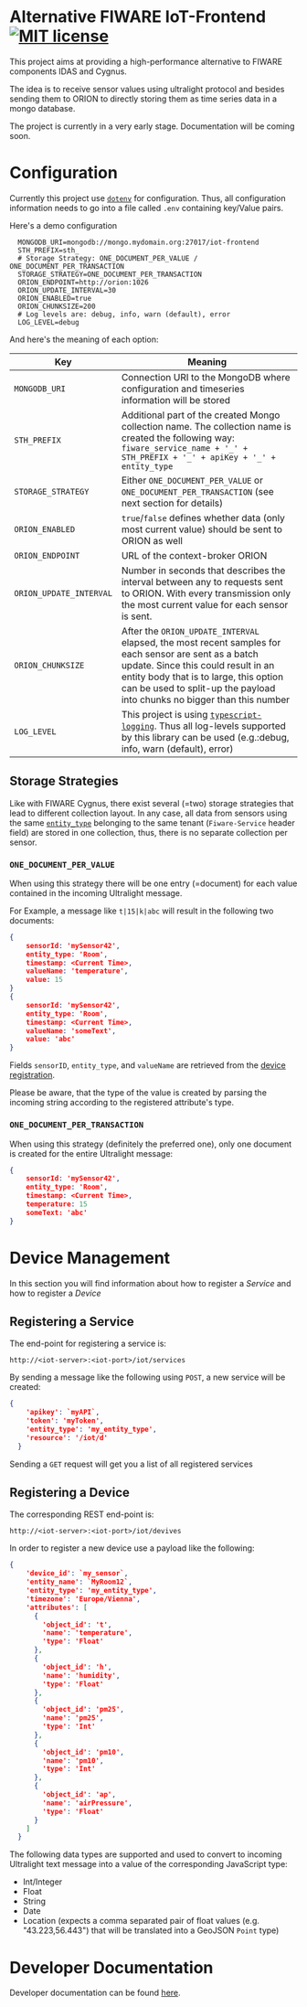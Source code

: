 # Alternative FIWARE IoT-Frontend [![MIT license](http://img.shields.io/badge/license-MIT-lightgrey.svg)](http://opensource.org/licenses/MIT)

This project aims at providing a high-performance alternative to FIWARE components IDAS and Cygnus.

The idea is to receive sensor values using ultralight protocol and besides sending them to ORION to 
directly storing them as time series data in a mongo database.

The project is currently in a very early stage. Documentation will be coming soon.

# Configuration

Currently this project use [`dotenv`](https://github.com/motdotla/dotenv#readme) for configuration.
Thus, all configuration information needs to go into a file called `.env` containing key/Value pairs.

Here's a demo configuration


```
  MONGODB_URI=mongodb://mongo.mydomain.org:27017/iot-frontend
  STH_PREFIX=sth_
  # Storage Strategy: ONE_DOCUMENT_PER_VALUE / ONE_DOCUMENT_PER_TRANSACTION
  STORAGE_STRATEGY=ONE_DOCUMENT_PER_TRANSACTION
  ORION_ENDPOINT=http://orion:1026
  ORION_UPDATE_INTERVAL=30
  ORION_ENABLED=true
  ORION_CHUNKSIZE=200
  # Log levels are: debug, info, warn (default), error
  LOG_LEVEL=debug 
```

And here's the meaning of each option:

| Key                     | Meaning                                                                                                                                                                                                                                                            |
|-------------------------|--------------------------------------------------------------------------------------------------------------------------------------------------------------------------------------------------------------------------------------------------------------------|
| `MONGODB_URI`           | Connection URI to the MongoDB where configuration and timeseries information will be stored                                                                                                                                                                        |
| `STH_PREFIX`            | Additional part of the created Mongo collection name. The collection name is created the following way:    `fiware_service_name + '_' + STH_PREFIX + '_' + apiKey + '_' + entity_type`                                                                             |
| `STORAGE_STRATEGY`      | Either `ONE_DOCUMENT_PER_VALUE` or `ONE_DOCUMENT_PER_TRANSACTION` (see next section for details)                                                                                                                                                                   |
| `ORION_ENABLED`         | `true`/`false` defines whether data (only most current value) should be sent to ORION as well                                                                                                                                                                      |
| `ORION_ENDPOINT`        | URL of the context-broker ORION                                                                                                                                                                                                                                    |
| `ORION_UPDATE_INTERVAL` | Number in seconds that describes the interval between any to requests sent to ORION. With every  transmission only the most current value for each sensor is sent.                                                                                                 |
| `ORION_CHUNKSIZE`       | After the `ORION_UPDATE_INTERVAL` elapsed, the most recent samples for each sensor are sent as a batch update. Since this could result in an entity body that is to large, this option can be used to split-up  the payload into chunks no bigger than this number |
| `LOG_LEVEL`             | This project is using [`typescript-logging`](https://github.com/mreuvers/typescript-logging#readme).  Thus all log-levels supported by this library can be used (e.g.:debug, info, warn (default), error)                                                          |

## Storage Strategies

Like with FIWARE Cygnus, there exist several (=two) storage strategies that lead to different collection layout.
In any case, all data from sensors using the same [`entity_type`](https://telefonicaiotiotagents.docs.apiary.io/#reference/configuration-api/devices)
belonging to the same tenant (`Fiware-Service` header field) are stored in one collection, thus, there
is no separate collection per sensor.

### `ONE_DOCUMENT_PER_VALUE`

When using this strategy there will be one entry (=document) for each value contained in the
incoming Ultralight message.

For Example, a message like `t|15|k|abc` will result in the following two documents:

``` json
{
    sensorId: 'mySensor42',
    entity_type: 'Room',
    timestamp: <Current Time>,
    valueName: 'temperature',
    value: 15
}
{
    sensorId: 'mySensor42',
    entity_type: 'Room',
    timestamp: <Current Time>,
    valueName: 'someText',
    value: 'abc'
}
```

Fields `sensorID`, `entity_type`, and `valueName` are retrieved from the 
[device registration](https://telefonicaiotiotagents.docs.apiary.io/#reference/configuration-api/devices/create-a-device).
 
Please be aware, that the type of the value is created by parsing the incoming string according 
to the registered attribute's type.

### `ONE_DOCUMENT_PER_TRANSACTION`

When using this strategy (definitely the preferred one), only one document is created for the
entire Ultralight message:

 ``` json
 {
     sensorId: 'mySensor42',
     entity_type: 'Room',
     timestamp: <Current Time>,
     temperature: 15
     someText: 'abc'
 }
 ```

# Device Management

In this section you will find information about how to register a _Service_ and how to 
register a _Device_

## Registering a Service

The end-point for registering a service is:

`http://<iot-server>:<iot-port>/iot/services` 

By sending a message like the following using `POST`, a new service will be created:

```json
{
    'apikey': `myAPI`,
    'token': 'myToken',
    'entity_type': 'my_entity_type',
    'resource': '/iot/d'
  }
```

Sending a `GET` request will get you a list of all registered services

## Registering a Device

The corresponding REST end-point is:

`http://<iot-server>:<iot-port>/iot/devives`

In order to register a new device use a payload like the following:

```json
{
    'device_id': `my_sensor`,
    'entity_name': `MyRoom12`,
    'entity_type': 'my_entity_type',
    'timezone': 'Europe/Vienna',
    'attributes': [
      {
        'object_id': 't',
        'name': 'temperature',
        'type': 'Float'
      },
      {
        'object_id': 'h',
        'name': 'humidity',
        'type': 'Float'
      },
      {
        'object_id': 'pm25',
        'name': 'pm25',
        'type': 'Int'
      },
      {
        'object_id': 'pm10',
        'name': 'pm10',
        'type': 'Int'
      },
      {
        'object_id': 'ap',
        'name': 'airPressure',
        'type': 'Float'
      }
    ]
  }
```

The following data types are supported and used to convert to incoming Ultralight text message
into a value of the corresponding JavaScript type:

* Int/Integer
* Float
* String
* Date
* Location (expects a comma separated pair of float values (e.g. "43.223,56.443") that will
be translated into a GeoJSON `Point` type) 


# Developer Documentation

Developer documentation can be found [here](./delelop.md).
